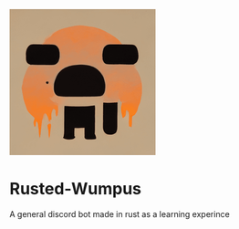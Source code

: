 ![](img/Rusted_Wumpus_icon.png)

# Rusted-Wumpus
A general discord bot made in rust as a learning experince
